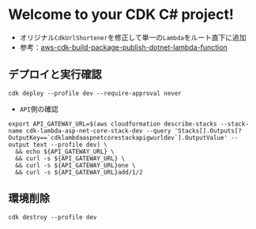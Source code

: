 # Welcome to your CDK C# project!

- オリジナル`CdkUrlShortener`を修正して単一の`Lambda`をルート直下に追加
- 参考：[aws-cdk-build-package-publish-dotnet-lambda-function](https://github.com/aws-samples/aws-cdk-build-package-publish-dotnet-lambda-function/tree/main)

## デプロイと実行確認

```shell
cdk deploy --profile dev --require-approval never
```

- `API`側の確認

```shell
export API_GATEWAY_URL=$(aws cloudformation describe-stacks --stack-name cdk-lambda-asp-net-core-stack-dev --query 'Stacks[].Outputs[?OutputKey==`cdklambdaaspnetcorestackapigwurldev`].OutputValue' --output text --profile dev) \
  && echo ${API_GATEWAY_URL} \
  && curl -s ${API_GATEWAY_URL} \
  && curl -s ${API_GATEWAY_URL}one \
  && curl -s ${API_GATEWAY_URL}add/1/2
```

## 環境削除

```shell
cdk destroy --profile dev
```
